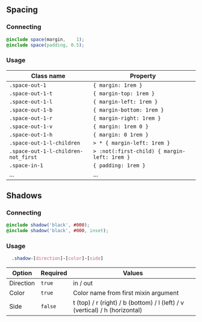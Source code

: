 ## Spacing

### Connecting

```scss
@include space(margin,    1);
@include space(padding, 0.5);
```

### Usage

Class name | Property
-----------|-----------
`.space-out-1`                      | `{ margin: 1rem }`
`.space-out-1-t`                    | `{ margin-top: 1rem }`
`.space-out-1-l`                    | `{ margin-left: 1rem }`
`.space-out-1-b`                    | `{ margin-bottom: 1rem }`
`.space-out-1-r`                    | `{ margin-right: 1rem }`
`.space-out-1-v`                    | `{ margin: 1rem 0 }`
`.space-out-1-h`                    | `{ margin: 0 1rem }`
`.space-out-1-l-children`           | `> * { margin-left: 1rem }`
`.space-out-1-l-children-not_first` | `> :not(:first-child) { margin-left: 1rem }`
`.space-in-1`                       | `{ padding: 1rem }`
...                                 | ...

## Shadows

### Connecting

```scss
@include shadow('black', #000);
@include shadow('black', #000, inset);
```

### Usage

```scss
  .shadow-[direction]-[color]-[side]
```

Option | Required | Values
-------|----------|-------
Direction | `true`  | in / out
Color     | `true`  | Color name from first mixin argument
Side      | `false` | t (top) / r (right) / b (bottom) / l (left) / v (vertical) / h (horizontal)
